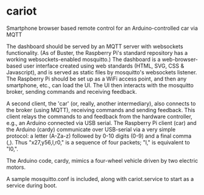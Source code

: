 # cariot
Smartphone browser based remote control for an Arduino-controlled car via MQTT

The dashboard should be served by an MQTT server with websockets functionality. (As of Buster, the Raspberry Pi's standard repository has a working websockets-enabled mosquitto.) The dashboard is a web-browser-based user interface created using web standards (HTML, SVG, CSS & Javascript), and is served as static files by mosquitto's websockets listener. The Raspberry Pi should be set up as a WiFi access point, and then any smartphone, etc., can load the UI. The UI then interacts with the mosquitto broker, sending commands and receiving feedback.

A second client, the 'car' (or, really, another intermediary), also connects to the broker (using MQTT), receiving commands and sending feedback. This client relays the commands to and feedback from the hardware controller, e.g., an Arduino connected via USB serial. The Raspberry Pi client (car) and the Arduino (cardy) communicate over USB-serial via a very simple protocol: a letter (A-Za-z) followed by 0-10 digits (0-9) and a final comma (,). Thus "x27,y56,l,r0," is a sequence of four packets; "l," is equivalent to "l0,".

The Arduino code, cardy, mimics a four-wheel vehicle driven by two electric motors.

A sample mosquitto.conf is included, along with cariot.service to start as a service during boot.
